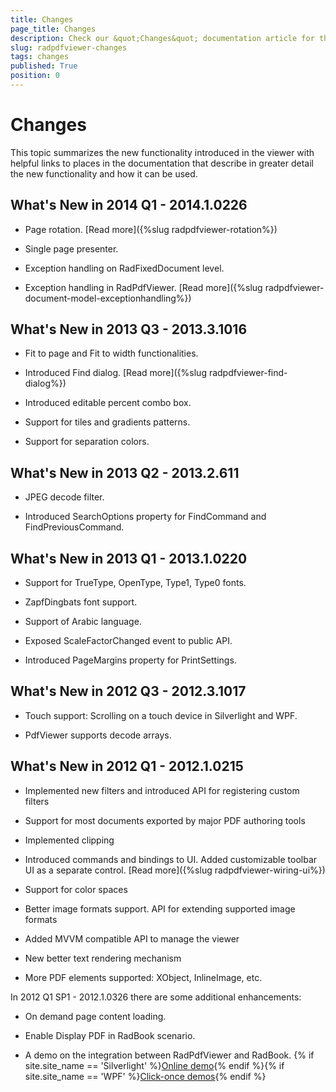 ```yaml
---
title: Changes
page_title: Changes
description: Check our &quot;Changes&quot; documentation article for the RadPdfViewer {{ site.framework_name }} control.
slug: radpdfviewer-changes
tags: changes
published: True
position: 0
---
```


# Changes



This topic summarizes the new functionality introduced in the viewer with helpful links to places in the documentation that describe in greater detail the new functionality and how it can be used.
      

## What's New in 2014 Q1 - 2014.1.0226

* Page rotation. [Read more]({%slug radpdfviewer-rotation%})

* Single page presenter.

* Exception handling on RadFixedDocument level.

* Exception handling in RadPdfViewer. [Read more]({%slug radpdfviewer-document-model-exceptionhandling%})

## What's New in 2013 Q3 - 2013.3.1016

* Fit to page and Fit to width functionalities.

* Introduced Find dialog.  [Read more]({%slug radpdfviewer-find-dialog%})

* Introduced editable percent combo box.

* Support for tiles and gradients patterns.

* Support for separation colors.

## What's New in 2013 Q2 - 2013.2.611

* JPEG decode filter.

* Introduced SearchOptions property for FindCommand and FindPreviousCommand.

## What's New in 2013 Q1 - 2013.1.0220

* Support for TrueType, OpenType, Type1, Type0  fonts.

* ZapfDingbats font support.

* Support of Arabic language.

* Exposed ScaleFactorChanged event to public API.

* Introduced PageMargins property for PrintSettings.

## What's New in 2012 Q3 - 2012.3.1017

* Touch support: Scrolling on a touch device in Silverlight and WPF.

* PdfViewer supports decode arrays.

## What's New in 2012 Q1 - 2012.1.0215

* Implemented new filters and introduced API for registering custom filters

* Support for most documents exported by major PDF authoring tools

* Implemented clipping

* Introduced commands and bindings to UI. Added customizable toolbar UI as a separate control. [Read more]({%slug radpdfviewer-wiring-ui%})

* Support for color spaces

* Better image formats support. API for extending supported image formats

* Added MVVM compatible API to manage the viewer

* New better text rendering mechanism

* More PDF elements supported: XObject, InlineImage, etc.

In 2012 Q1 SP1 - 2012.1.0326 there are some additional enhancements:

* On demand page content loading.

* Enable Display PDF in RadBook scenario.

* A demo on the integration between RadPdfViewer and RadBook. {% if site.site_name == 'Silverlight' %}[Online demo](https://demos.telerik.com/silverlight/#PdfViewer/Integration/RadBookIntegration){% endif %}{% if site.site_name == 'WPF' %}[Click-once demos](https://demos.telerik.com/wpf/){% endif %}
